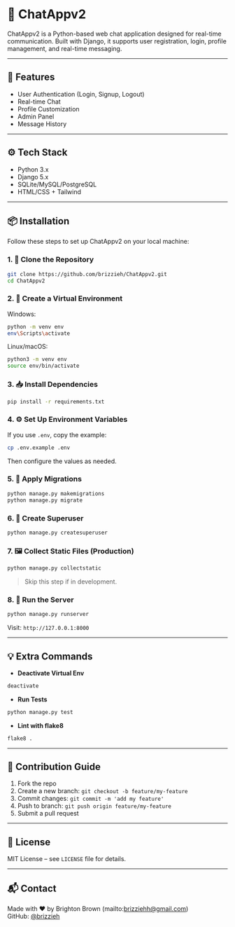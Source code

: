 # 💬 ChatAppv2

ChatAppv2 is a Python-based web chat application designed for real-time communication. Built with Django, it supports user registration, login, profile management, and real-time messaging.

---

## 🚀 Features

- User Authentication (Login, Signup, Logout)
- Real-time Chat
- Profile Customization
- Admin Panel
- Message History

---

## ⚙️ Tech Stack

- Python 3.x
- Django 5.x
- SQLite/MySQL/PostgreSQL
- HTML/CSS + Tailwind

---

## 📦 Installation

Follow these steps to set up ChatAppv2 on your local machine:

### 1. 🐍 Clone the Repository

```bash
git clone https://github.com/brizzieh/ChatAppv2.git
cd ChatAppv2
```

### 2. 📁 Create a Virtual Environment

Windows:
```bash
python -m venv env
env\Scripts\activate
```

Linux/macOS:
```bash
python3 -m venv env
source env/bin/activate
```

### 3. 📥 Install Dependencies

```bash
pip install -r requirements.txt
```

### 4. ⚙️ Set Up Environment Variables

If you use `.env`, copy the example:

```bash
cp .env.example .env
```

Then configure the values as needed.

### 5. 🧩 Apply Migrations

```bash
python manage.py makemigrations
python manage.py migrate
```

### 6. 👤 Create Superuser

```bash
python manage.py createsuperuser
```

### 7. 🖼️ Collect Static Files (Production)

```bash
python manage.py collectstatic
```

> Skip this step if in development.

### 8. 🏃 Run the Server

```bash
python manage.py runserver
```

Visit: `http://127.0.0.1:8000`

---

## 💡 Extra Commands

- **Deactivate Virtual Env**
```bash
deactivate
```

- **Run Tests**
```bash
python manage.py test
```

- **Lint with flake8**
```bash
flake8 .
```

---

## 🧠 Contribution Guide

1. Fork the repo
2. Create a new branch: `git checkout -b feature/my-feature`
3. Commit changes: `git commit -m 'add my feature'`
4. Push to branch: `git push origin feature/my-feature`
5. Submit a pull request

---

## 📄 License

MIT License – see `LICENSE` file for details.

---

## 📬 Contact

Made with ❤️ by Brighton Brown (mailto:brizziehh@gmail.com)  
GitHub: [@brizzieh](https://github.com/brizzieh)